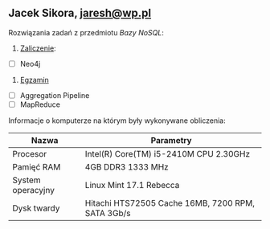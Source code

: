 ## Jacek Sikora, jaresh@wp.pl

Rozwiązania zadań z przedmiotu *Bazy NoSQL*:

1. [Zaliczenie](neo4j.md):
 - [ ] Neo4j
1. [Egzamin](egzamin.md)
 - [ ] Aggregation Pipeline
 - [ ] MapReduce

Informacje o komputerze na którym były wykonywane obliczenia:

|     Nazwa     |   Parametry   |
| ------------- | ------------- |
| Procesor  | Intel(R) Core(TM) i5-2410M CPU 2.30GHz  |
| Pamięć RAM  | 4GB DDR3 1333 MHz  |
| System operacyjny  | Linux Mint 17.1 Rebecca |
| Dysk twardy | Hitachi HTS72505 Cache 16MB, 7200 RPM, SATA 3Gb/s |

